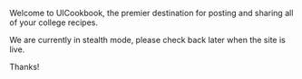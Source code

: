Welcome to UICookbook, the premier destination for posting and sharing all of your college recipes.

We are currently in stealth mode, please check back later when the site is live.

Thanks!
